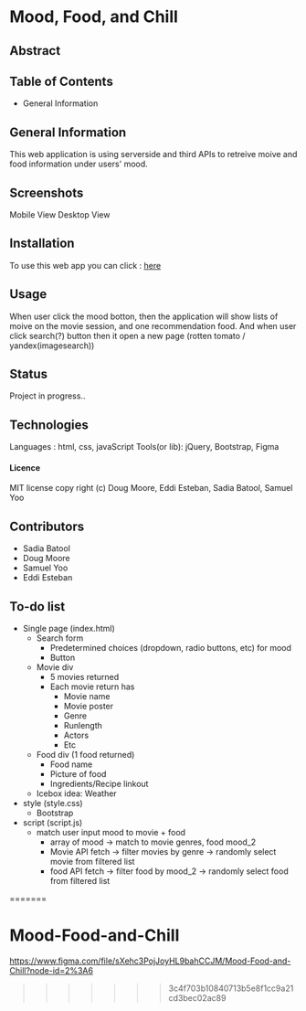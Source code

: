 # Mood, Food, and Chill

## Abstract


## Table of Contents
* General Information


## General Information
This web application is using serverside and third APIs to retreive moive and food information under users' mood.


## Screenshots
Mobile View
Desktop View

## Installation
To use this web app you can click : [here](link)

## Usage
When user click the mood botton, then the application will show lists of moive on the movie session, and one recommendation food. And when user click search(?) button then it open a new page (rotten tomato / yandex(imagesearch))

## Status
Project in progress..

## Technologies
Languages : html, css, javaScript
Tools(or lib): jQuery, Bootstrap, Figma

#### Licence
MIT license
copy right (c) Doug Moore, Eddi Esteban, Sadia Batool, Samuel Yoo


## Contributors

* Sadia Batool
* Doug Moore 
* Samuel Yoo
* Eddi Esteban



## To-do list

* Single page (index.html)
    * Search form
        * Predetermined choices (dropdown, radio buttons, etc) for mood
        * Button
    * Movie div
        * 5 movies returned
        * Each movie return has
            * Movie name
            * Movie poster
            * Genre
            * Runlength
            * Actors
            * Etc
    * Food div (1 food returned)
        * Food name
        * Picture of food
        * Ingredients/Recipe linkout 
    * Icebox idea: Weather 
* style (style.css)
    * Bootstrap
* script (script.js)
    * match user input mood to movie + food
        * array of mood -> match to movie genres, food mood_2
        * Movie API fetch -> filter movies by genre -> randomly select movie from filtered list
        * food API fetch -> filter food by mood_2 -> randomly select food from filtered list

=======
# Mood-Food-and-Chill

https://www.figma.com/file/sXehc3PojJoyHL9bahCCJM/Mood-Food-and-Chill?node-id=2%3A6
>>>>>>> 3c4f703b10840713b5e8f1cc9a21cd3bec02ac89

